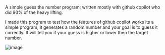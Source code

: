 A simple guess the number program; written mostly with github copilot who did 90% of the heavy lifting. 

I made this program to test how the features of github copilot works its a simple program; it generates a random number and your goal is to guess it correctly.
It will tell you if your guess is higher or lower then the target number.

![image](https://user-images.githubusercontent.com/66909997/174948865-509f3db6-da5d-4b6b-b791-5f1783051776.png)

